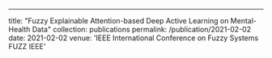 ---
title: "Fuzzy Explainable Attention-based Deep Active Learning on Mental-Health Data"
collection: publications
permalink: /publication/2021-02-02
date: 2021-02-02
venue: 'IEEE International Conference on Fuzzy Systems FUZZ IEEE'